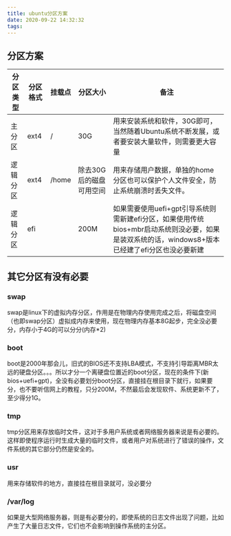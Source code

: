 ```yaml
---
title: ubuntu分区方案
date: 2020-09-22 14:32:32
tags:
---
```


## 分区方案

|分区类型|分区格式|挂载点|分区大小|备注|
|---|---|---|---|---|
| 主分区  | ext4  | / | 30G  |用来安装系统和软件，30G即可，当然随着Ubuntu系统不断发展，或者要安装大量软件，则需要更大容量  |
| 逻辑分区  | ext4  | /home | 除去30G后的磁盘可用空间  |用来存储用户数据，单独的home分区也可以保护个人文件安全，防止系统崩溃时丢失文件。  |
| 逻辑分区  | efi  |  | 200M  |如果需要使用uefi+gpt引导系统则需新建efi分区，如果使用传统bios+mbr启动系统则没必要，如果是装双系统的话，windows8+版本已经建了efi分区也没必要新建  |

## 其它分区有没有必要
### swap
swap是linux下的虚拟内存分区，作用是在物理内存使用完成之后，将磁盘空间（也即swap分区）虚拟成内存来使用，现在物理内存基本8G起步，完全没必要分，内存小于4G的可以分分(内存*2)
### boot
boot是2000年那会儿，旧式的BIOS还不支持LBA模式，不支持引导距离MBR太远的硬盘分区。。。所以才分一个离硬盘位置近的boot分区，现在的条件下(新bios+uefi+gpt)，全没有必要划分boot分区，直接挂在根目录下就行，如果要分，也不要听信网上的教程，只分200M，不然最后会发现软件、系统更新不了，至少得分1G。
### tmp
tmp分区用来存放临时文件，这对于多用户系统或者网络服务器来说是有必要的。这样即使程序运行时生成大量的临时文件，或者用户对系统进行了错误的操作，文件系统的其它部分仍然是安全的。
### usr
用来存储软件的地方，直接挂在根目录就可，没必要分
### /var/log
如果是大型网络服务器，则是有必要分的，即使系统的日志文件出现了问题，比如产生了大量日志文件，它们也不会影响到操作系统的主分区。


